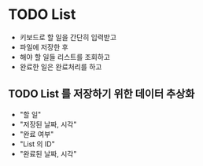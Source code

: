 # TODO List
* 키보드로 할 일을 간단히 입력받고
* 파일에 저장한 후
* 해야 할 일들 리스트를 조회하고
* 완료한 일은 완료처리를 하고

## TODO List 를 저장하기 위한 데이터 추상화
* "할 일"
* "저장된 날짜, 시각"
* "완료 여부"
* "List 의 ID"
* "완료된 날짜, 시각"